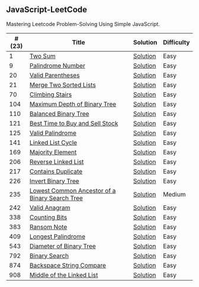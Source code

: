 JavaScript-LeetCode
---
Mastering Leetcode Problem-Solving Using Simple JavaScript.

| #(23) | Title | Solution | Difficulty  |
| ---| ----- | -------- | ---------- | 
| 1 | [Two Sum](https://leetcode.com/problems/two-sum) | [Solution](https://leetcode.js.org/solutions/two-sum) | Easy |
| 9 | [Palindrome Number](https://leetcode.com/problems/palindrome-number) | [Solution](https://leetcode.js.org/solutions/palindrome-number) | Easy |
| 20 | [Valid Parentheses](https://leetcode.com/problems/valid-parentheses) | [Solution](https://leetcode.js.org/solutions/valid-parentheses) | Easy |
| 21 | [Merge Two Sorted Lists](https://leetcode.com/problems/merge-two-sorted-lists) | [Solution](https://leetcode.js.org/solutions/merge-two-sorted-lists) | Easy |
| 70 | [Climbing Stairs](https://leetcode.com/problems/climbing-stairs) | [Solution](https://leetcode.js.org/solutions/climbing-stairs) | Easy |
| 104 | [Maximum Depth of Binary Tree](https://leetcode.com/problems/maximum-depth-of-binary-tree) | [Solution](https://leetcode.js.org/solutions/maximum-depth-of-binary-tree) | Easy |
| 110 | [Balanced Binary Tree](https://leetcode.com/problems/balanced-binary-tree) | [Solution](https://leetcode.js.org/solutions/balanced-binary-tree) | Easy |
| 121 | [Best Time to Buy and Sell Stock](https://leetcode.com/problems/best-time-to-buy-and-sell-stock) | [Solution](https://leetcode.js.org/solutions/best-time-to-buy-and-sell-stock) | Easy |
| 125 | [Valid Palindrome](https://leetcode.com/problems/valid-palindrome) | [Solution](https://leetcode.js.org/solutions/valid-palindrome) | Easy |
| 141 | [Linked List Cycle](https://leetcode.com/problems/linked-list-cycle) | [Solution](https://leetcode.js.org/solutions/linked-list-cycle) | Easy |
| 169 | [Majority Element](https://leetcode.com/problems/majority-element) | [Solution](https://leetcode.js.org/solutions/majority-element) | Easy |
| 206 | [Reverse Linked List](https://leetcode.com/problems/reverse-linked-list) | [Solution](https://leetcode.js.org/solutions/reverse-linked-list) | Easy |
| 217 | [Contains Duplicate](https://leetcode.com/problems/contains-duplicate) | [Solution](https://leetcode.js.org/solutions/contains-duplicate) | Easy |
| 226 | [Invert Binary Tree](https://leetcode.com/problems/invert-binary-tree) | [Solution](https://leetcode.js.org/solutions/invert-binary-tree) | Easy |
| 235 | [Lowest Common Ancestor of a Binary Search Tree](https://leetcode.com/problems/lowest-common-ancestor-of-a-binary-search-tree) | [Solution](https://leetcode.js.org/solutions/lowest-common-ancestor-of-a-binary-search-tree) | Medium |
| 242 | [Valid Anagram](https://leetcode.com/problems/valid-anagram) | [Solution](https://leetcode.js.org/solutions/valid-anagram) | Easy |
| 338 | [Counting Bits](https://leetcode.com/problems/counting-bits) | [Solution](https://leetcode.js.org/solutions/counting-bits) | Easy |
| 383 | [Ransom Note](https://leetcode.com/problems/ransom-note) | [Solution](https://leetcode.js.org/solutions/ransom-note) | Easy |
| 409 | [Longest Palindrome](https://leetcode.com/problems/longest-palindrome) | [Solution](https://leetcode.js.org/solutions/longest-palindrome) | Easy |
| 543 | [Diameter of Binary Tree](https://leetcode.com/problems/diameter-of-binary-tree) | [Solution](https://leetcode.js.org/solutions/diameter-of-binary-tree) | Easy |
| 792 | [Binary Search](https://leetcode.com/problems/binary-search) | [Solution](https://leetcode.js.org/solutions/binary-search) | Easy |
| 874 | [Backspace String Compare](https://leetcode.com/problems/backspace-string-compare) | [Solution](https://leetcode.js.org/solutions/backspace-string-compare) | Easy |
| 908 | [Middle of the Linked List](https://leetcode.com/problems/middle-of-the-linked-list) | [Solution](https://leetcode.js.org/solutions/middle-of-the-linked-list) | Easy |
